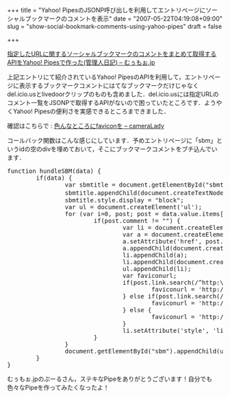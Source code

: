 +++
title = "Yahoo! PipesのJSONP呼び出しを利用してエントリページにソーシャルブックマークのコメントを表示"
date = "2007-05-22T04:19:08+09:00"
slug = "show-social-bookmark-comments-using-yahoo-pipes"
draft = false

+++

<p><a href="http://muumoo.jp/news/2007/05/12/0sbmcommentsapi.html" target="_blank">指定したURLに関するソーシャルブックマークのコメントをまとめて取得するAPIをYahoo! Pipesで作った(管理人日記) &#8211; むぅもぉ.jp</a></p>
<p>上記エントリにて紹介されているYahoo! PipesのAPIを利用して，エントリページに表示するブックマークコメントにはてなブックマークだけじゃなくdel.icio.usとlivedoorクリップのものも含めました．del.icio.usには指定URLのコメント一覧をJSONPで取得するAPIがないので困っていたところです．ようやくYahoo! Pipesの便利さを実感できるところまできました．</p>
<p>確認はこちらで : <a href="http://june29.jp/2006/10/18/favicon-greasemonkey/" target="_blank">色んなところにfaviconを &#8211; cameraLady</a></p>
<p>コールバック関数はこんな感じにしています．予めエントリページに「sbm」というidの空のdivを埋めておいて，そこにブックマークコメントをブチ込んでいます．</p>
<pre>
function hundleSBM(data) {
        if(data) {
                var sbmtitle = document.getElementById("sbmtitle");
                sbmtitle.appendChild(document.createTextNode("ブックマークコメント"));
                sbmtitle.style.display = "block";
                var ul = document.createElement('ul');
                for (var i=0, post; post = data.value.items[i]; i++) {
                        if(post.comment != "") {
                                var li = document.createElement('li');
                                var a = document.createElement('a');
                                a.setAttribute('href', post.link);
                                a.appendChild(document.createTextNode(post.author));
                                li.appendChild(a);
                                li.appendChild(document.createTextNode(" " + post.description));
                                ul.appendChild(li);
                                var faviconurl;
                                if(post.link.search(/^http:\/\/b\.hatena\.ne\.jp/) == 0) {
                                        faviconurl = 'http://b.hatena.ne.jp/';
                                } else if(post.link.search(/^http:\/\/del\.icio\.us/) == 0) {
                                        faviconurl = 'http://del.icio.us/';
                                } else {
                                        faviconurl = 'http://clip.livedoor.com/';
                                }
                                li.setAttribute('style', 'list-style-image: url(' + faviconurl + 'favicon.ico)');
                        }
                }
                document.getElementById("sbm").appendChild(ul);
        }
}
</pre>
<p>むぅもぉ.jpのぷーるさん，ステキなPipeをありがとうございます！自分でも色々なPipeを作ってみたくなったよ！</p>
